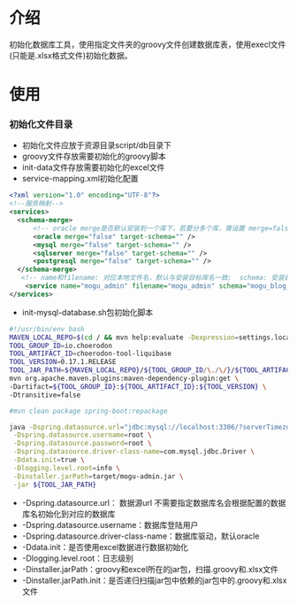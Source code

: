 # 介绍

初始化数据库工具，使用指定文件夹的groovy文件创建数据库表，使用execl文件(只能是.xlsx格式文件)初始化数据。

# 使用

### 初始化文件目录

- 初始化文件应放于资源目录script/db目录下
- groovy文件存放需要初始化的groovy脚本
- init-data文件存放需要初始化的excel文件
- service-mapping.xml初始化配置
```xml
<?xml version="1.0" encoding="UTF-8"?>
<!--服务映射-->
<services>
  <schema-merge>
      <!-- oracle merge是否默认安装到一个库下，若要分多个库，需设置 merge=false -->
      <oracle merge="false" target-schema="" />
      <mysql merge="false" target-schema="" />
      <sqlserver merge="false" target-schema="" />
      <postgresql merge="false" target-schema="" />
  </schema-merge>
   <!-- name和filename: 对应本地文件名，默认与安装目标库名一致;  schema: 安装目标库名 env:使用对应的数据源，非必填，多数据源初始化时需要用到 -->
    <service name="mogu_admin" filename="mogu_admin" schema="mogu_blog_business" description="蘑菇管理后台"/>
</services>
```
- init-mysql-database.sh包初始化脚本
```sh
#!/usr/bin/env bash
MAVEN_LOCAL_REPO=$(cd / && mvn help:evaluate -Dexpression=settings.localRepository -q -DforceStdout)
TOOL_GROUP_ID=io.choerodon
TOOL_ARTIFACT_ID=choerodon-tool-liquibase
TOOL_VERSION=0.17.1.RELEASE
TOOL_JAR_PATH=${MAVEN_LOCAL_REPO}/${TOOL_GROUP_ID/\./\/}/${TOOL_ARTIFACT_ID}/${TOOL_VERSION}/${TOOL_ARTIFACT_ID}-${TOOL_VERSION}.jar
mvn org.apache.maven.plugins:maven-dependency-plugin:get \
-Dartifact=${TOOL_GROUP_ID}:${TOOL_ARTIFACT_ID}:${TOOL_VERSION} \
-Dtransitive=false

#mvn clean package spring-boot:repackage

java -Dspring.datasource.url="jdbc:mysql://localhost:3306/?serverTimezone=CTT&useUnicode=true&characterEncoding=utf-8&useSSL=false&useInformationSchema=true&remarks=true" \
 -Dspring.datasource.username=root \
 -Dspring.datasource.password=root \
 -Dspring.datasource.driver-class-name=com.mysql.jdbc.Driver \
 -Ddata.init=true \
 -Dlogging.level.root=info \
 -Dinstaller.jarPath=target/mogu-admin.jar \
 -jar ${TOOL_JAR_PATH}

```
 - -Dspring.datasource.url： 数据源url 不需要指定数据库名会根据配置的数据库名初始化到对应的数据库
 - -Dspring.datasource.username：数据库登陆用户
 - -Dspring.datasource.driver-class-name：数据库驱动，默认oracle
 - -Ddata.init：是否使用excel数据进行数据初始化
 - -Dlogging.level.root：日志级别
 - -Dinstaller.jarPath：groovy和excel所在的jar包，扫描.groovy和.xlsx文件
 - -Dinstaller.jarPath.init：是否递归扫描jar包中依赖的jar包中的.groovy和.xlsx文件
